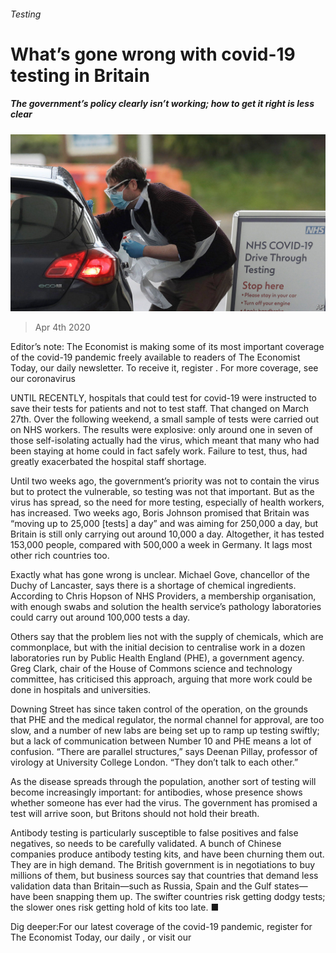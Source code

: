 ###### Testing

# What’s gone wrong with covid-19 testing in Britain 

##### The government’s policy clearly isn’t working; how to get it right is less clear 

![image](images/20200404_BRP504.jpg) 

> Apr 4th 2020 

Editor’s note: The Economist is making some of its most important coverage of the covid-19 pandemic freely available to readers of The Economist Today, our daily newsletter. To receive it, register . For more coverage, see our coronavirus 

UNTIL RECENTLY, hospitals that could test for covid-19 were instructed to save their tests for patients and not to test staff. That changed on March 27th. Over the following weekend, a small sample of tests were carried out on NHS workers. The results were explosive: only around one in seven of those self-isolating actually had the virus, which meant that many who had been staying at home could in fact safely work. Failure to test, thus, had greatly exacerbated the hospital staff shortage.

Until two weeks ago, the government’s priority was not to contain the virus but to protect the vulnerable, so testing was not that important. But as the virus has spread, so the need for more testing, especially of health workers, has increased. Two weeks ago, Boris Johnson promised that Britain was “moving up to 25,000 [tests] a day” and was aiming for 250,000 a day, but Britain is still only carrying out around 10,000 a day. Altogether, it has tested 153,000 people, compared with 500,000 a week in Germany. It lags most other rich countries too.


Exactly what has gone wrong is unclear. Michael Gove, chancellor of the Duchy of Lancaster, says there is a shortage of chemical ingredients. According to Chris Hopson of NHS Providers, a membership organisation, with enough swabs and solution the health service’s pathology laboratories could carry out around 100,000 tests a day.

Others say that the problem lies not with the supply of chemicals, which are commonplace, but with the initial decision to centralise work in a dozen laboratories run by Public Health England (PHE), a government agency. Greg Clark, chair of the House of Commons science and technology committee, has criticised this approach, arguing that more work could be done in hospitals and universities.

Downing Street has since taken control of the operation, on the grounds that PHE and the medical regulator, the normal channel for approval, are too slow, and a number of new labs are being set up to ramp up testing swiftly; but a lack of communication between Number 10 and PHE means a lot of confusion. “There are parallel structures,” says Deenan Pillay, professor of virology at University College London. “They don’t talk to each other.”

As the disease spreads through the population, another sort of testing will become increasingly important: for antibodies, whose presence shows whether someone has ever had the virus. The government has promised a test will arrive soon, but Britons should not hold their breath.

Antibody testing is particularly susceptible to false positives and false negatives, so needs to be carefully validated. A bunch of Chinese companies produce antibody testing kits, and have been churning them out. They are in high demand. The British government is in negotiations to buy millions of them, but business sources say that countries that demand less validation data than Britain—such as Russia, Spain and the Gulf states—have been snapping them up. The swifter countries risk getting dodgy tests; the slower ones risk getting hold of kits too late. ■

Dig deeper:For our latest coverage of the covid-19 pandemic, register for The Economist Today, our daily , or visit our 

